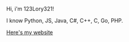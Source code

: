 Hi, i'm 123Lory321!

I know Python, JS, Java, C#, C++, C, Go, PHP.

[Here's my website](https://www.123lory321.cf)
